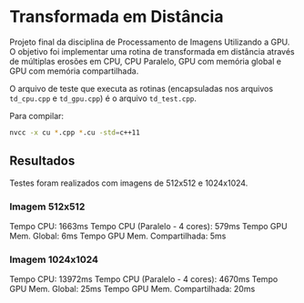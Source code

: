 # Transformada em Distância

Projeto final da disciplina de Processamento de Imagens Utilizando a GPU.
O objetivo foi implementar uma rotina de transformada em distância através de múltiplas erosões em CPU, CPU Paralelo, GPU com memória global e GPU com memória compartilhada.

O arquivo de teste que executa as rotinas (encapsuladas nos arquivos ```td_cpu.cpp``` e ```td_gpu.cpp```) é o arquivo ```td_test.cpp```.

Para compilar:

```sh
nvcc -x cu *.cpp *.cu -std=c++11
```

## Resultados

Testes foram realizados com imagens de 512x512 e 1024x1024.

### Imagem 512x512

Tempo CPU: 1663ms
Tempo CPU (Paralelo - 4 cores): 579ms
Tempo GPU Mem. Global: 6ms
Tempo GPU Mem. Compartilhada: 5ms

### Imagem 1024x1024

Tempo CPU: 13972ms
Tempo CPU (Paralelo - 4 cores): 4670ms
Tempo GPU Mem. Global: 25ms
Tempo GPU Mem. Compartilhada: 20ms